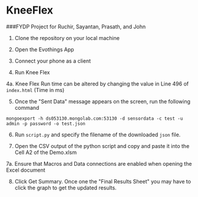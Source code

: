 # KneeFlex
###FYDP Project for Ruchir, Sayantan, Prasath, and John


1. Clone the repository on your local machine

2. Open the Evothings App

3. Connect your phone as a client

4. Run Knee Flex

4a. Knee Flex Run time can be altered by changing the value in Line 496 of `index.html` (Time in ms)

5. Once the "Sent Data" message appears on the screen, run the following command

`mongoexport -h ds053130.mongolab.com:53130 -d sensordata -c test -u admin -p password -o test.json`

6. Run `script.py` and specify the filename of the downloaded `json` file.

7. Open the CSV output of the python script and copy and paste it into the Cell A2 of the Demo.xlsm

7a. Ensure that Macros and Data connections are enabled when opening the Excel document

8. Click Get Summary. Once one the "Final Results Sheet" you may have to click the graph to get the updated results.

